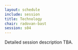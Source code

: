 ```yaml
---
layout: schedule
include: session
title: Technology
chair: radovan-bast
session: s04
---
```


Detailed session description TBA.
